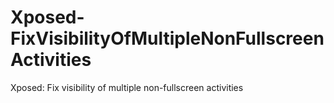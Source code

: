 # Xposed-FixVisibilityOfMultipleNonFullscreenActivities
Xposed: Fix visibility of multiple non-fullscreen activities

